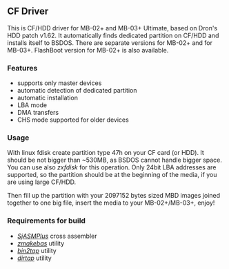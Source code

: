 ## CF Driver

This is CF/HDD driver for MB-02+ and MB-03+ Ultimate, based on Dron's HDD patch v1.62. It automatically finds dedicated partition on CF/HDD and installs itself to BSDOS. There are separate versions for MB-02+ and for MB-03+. FlashBoot version for MB-02+ is also available.

### Features
- supports only master devices
- automatic detection of dedicated partition
- automatic installation
- LBA mode
- DMA transfers
- CHS mode supported for older devices

### Usage
With linux fdisk create partition type 47h on your CF card (or HDD). It should be not bigger than ~530MB, as BSDOS cannot handle bigger space. You can use also _zxfdisk_ for this operation. Only 24bit LBA addresses are supported, so the partition should be at the beginning of the media, if you are using large CF/HDD.

Then fill up the partition with your 2097152 bytes sized MBD images joined together to one big file, insert the media to your MB-02+/MB-03+, enjoy!

### Requirements for build

- _[SjASMPlus](https://github.com/z00m128/sjasmplus/releases)_ cross assembler
- _[zmakebas](https://github.com/z00m128/zmakebas)_ utility
- _[bin2tap](https://sourceforge.net/projects/zxspectrumutils/)_ utility
- _[dirtap](https://sourceforge.net/projects/zxspectrumutils/)_ utility